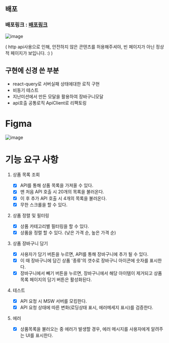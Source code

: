 ## 배포
### 배포링크 : [배포링크](https://react-shopping-products-five.vercel.app/)
![image](https://github.com/woowacourse/react-shopping-products/assets/86130706/032d7c7b-f980-45c1-a47a-3e33b87286c6)

( http api사용으로 인해, 안전하지 않은 콘텐츠를 허용해주셔야, 빈 페이지가 아닌 정상적 페이지가 보입니다. :) )

## 구현에 신경 쓴 부분
- react-query로 서버실패 상태에대한 로직 구현
- 비동기 테스트
- 지난미션에서 만든 모달을 활용하여 장바구니모달
- api호출 공통로직 ApiClient로 리팩토링


# Figma
![image](https://github.com/skiende74/react-shopping-products/assets/86130706/0cea08dc-3fe5-403d-9ea8-c223c5ffffc5)

# 기능 요구 사항

1. 상품 목록 조회

   - [x] API를 통해 상품 목록을 가져올 수 있다.
   - [x] 맨 처음 API 호출 시 20개의 목록을 불러온다.
   - [x] 이 후 추가 API 호출 시 4개의 목록을 불러온다.
   - [x] 무한 스크롤을 할 수 있다.

2. 상품 정렬 및 필터링

   - [x] 상품 카테고리별 필터링을 할 수 있다.
   - [x] 상품을 정렬 할 수 있다. (낮은 가격 순, 높은 가격 순)

3. 상품 장바구니 담기

   - [x] 사용자가 담기 버튼을 누르면, API를 통해 장바구니에 추가 될 수 있다.
   - [x] 이 때 장바구니에 담긴 상품 '종류'의 갯수로 장바구니 아이콘에 숫자를 표시한다.
   - [x] 장바구니에서 빼기 버튼을 누르면, 장바구니에서 해당 아이템이 제거되고 상품 목록 페이지의 담기 버튼은 활성화된다.

4. 테스트

   - [x] API 요청 시 MSW 서버를 모킹한다.
   - [x] API 요청 상태에 따른 변화(로딩상태 표시, 에러메세지 표시)를 검증한다.

5. 에러
   - [x] 상품목록을 불러오는 중 에러가 발생할 경우, 에러 메시지를 사용자에게 알려주는 UI를 표시한다.
